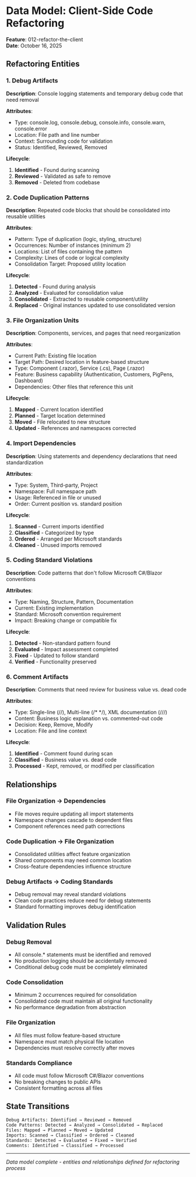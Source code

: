 # Data Model: Client-Side Code Refactoring

**Feature**: 012-refactor-the-client  
**Date**: October 16, 2025

## Refactoring Entities

### 1. Debug Artifacts
**Description**: Console logging statements and temporary debug code that need removal

**Attributes**:
- Type: console.log, console.debug, console.info, console.warn, console.error
- Location: File path and line number
- Context: Surrounding code for validation
- Status: Identified, Reviewed, Removed

**Lifecycle**:
1. **Identified** - Found during scanning
2. **Reviewed** - Validated as safe to remove
3. **Removed** - Deleted from codebase

### 2. Code Duplication Patterns
**Description**: Repeated code blocks that should be consolidated into reusable utilities

**Attributes**:
- Pattern: Type of duplication (logic, styling, structure)
- Occurrences: Number of instances (minimum 2)
- Locations: List of files containing the pattern
- Complexity: Lines of code or logical complexity
- Consolidation Target: Proposed utility location

**Lifecycle**:
1. **Detected** - Found during analysis
2. **Analyzed** - Evaluated for consolidation value
3. **Consolidated** - Extracted to reusable component/utility
4. **Replaced** - Original instances updated to use consolidated version

### 3. File Organization Units
**Description**: Components, services, and pages that need reorganization

**Attributes**:
- Current Path: Existing file location
- Target Path: Desired location in feature-based structure
- Type: Component (.razor), Service (.cs), Page (.razor)
- Feature: Business capability (Authentication, Customers, PigPens, Dashboard)
- Dependencies: Other files that reference this unit

**Lifecycle**:
1. **Mapped** - Current location identified
2. **Planned** - Target location determined
3. **Moved** - File relocated to new structure
4. **Updated** - References and namespaces corrected

### 4. Import Dependencies
**Description**: Using statements and dependency declarations that need standardization

**Attributes**:
- Type: System, Third-party, Project
- Namespace: Full namespace path
- Usage: Referenced in file or unused
- Order: Current position vs. standard position

**Lifecycle**:
1. **Scanned** - Current imports identified
2. **Classified** - Categorized by type
3. **Ordered** - Arranged per Microsoft standards
4. **Cleaned** - Unused imports removed

### 5. Coding Standard Violations
**Description**: Code patterns that don't follow Microsoft C#/Blazor conventions

**Attributes**:
- Type: Naming, Structure, Pattern, Documentation
- Current: Existing implementation
- Standard: Microsoft convention requirement
- Impact: Breaking change or compatible fix

**Lifecycle**:
1. **Detected** - Non-standard pattern found
2. **Evaluated** - Impact assessment completed
3. **Fixed** - Updated to follow standard
4. **Verified** - Functionality preserved

### 6. Comment Artifacts
**Description**: Comments that need review for business value vs. dead code

**Attributes**:
- Type: Single-line (//), Multi-line (/* */), XML documentation (///)
- Content: Business logic explanation vs. commented-out code
- Decision: Keep, Remove, Modify
- Location: File and line context

**Lifecycle**:
1. **Identified** - Comment found during scan
2. **Classified** - Business value vs. dead code
3. **Processed** - Kept, removed, or modified per classification

## Relationships

### File Organization → Dependencies
- File moves require updating all import statements
- Namespace changes cascade to dependent files
- Component references need path corrections

### Code Duplication → File Organization
- Consolidated utilities affect feature organization
- Shared components may need common location
- Cross-feature dependencies influence structure

### Debug Artifacts → Coding Standards
- Debug removal may reveal standard violations
- Clean code practices reduce need for debug statements
- Standard formatting improves debug identification

## Validation Rules

### Debug Removal
- All console.* statements must be identified and removed
- No production logging should be accidentally removed
- Conditional debug code must be completely eliminated

### Code Consolidation
- Minimum 2 occurrences required for consolidation
- Consolidated code must maintain all original functionality
- No performance degradation from abstraction

### File Organization
- All files must follow feature-based structure
- Namespace must match physical file location
- Dependencies must resolve correctly after moves

### Standards Compliance
- All code must follow Microsoft C#/Blazor conventions
- No breaking changes to public APIs
- Consistent formatting across all files

## State Transitions

```
Debug Artifacts: Identified → Reviewed → Removed
Code Patterns: Detected → Analyzed → Consolidated → Replaced
Files: Mapped → Planned → Moved → Updated
Imports: Scanned → Classified → Ordered → Cleaned
Standards: Detected → Evaluated → Fixed → Verified
Comments: Identified → Classified → Processed
```

---

*Data model complete - entities and relationships defined for refactoring process*